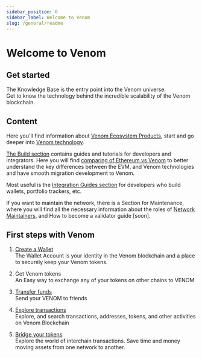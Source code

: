 ```yaml
---
sidebar_position: 0
sidebar_label: Welcome to Venom
slug: /general/readme
---
```


# Welcome to Venom

## Get started

The Knowledge Base is the entry point into the Venom universe.  
Get to know the technology behind the incredible scalability of the Venom blockchain.

## Content

Here you'll find information about [Venom Ecosystem Products](02-ecosystem.md), start and go deeper into [Venom technology](../learn/01-architecture.md).

[The Build section](../../build/00-development-guides/readme.md) contains guides and tutorials for developers and integrators. Here you will find [comparing of Ethereum vs Venom](../../build/00-development-guides/01-comparing-of-ethereum-vs-venom-architectures.md) to better understand the key differences between the EVM, and Venom technologies and have smooth migration development to Venom.

Most useful is the [Integration Guides section](../../build/01-integration-guides/00-how-to-connect-dapp-ui-to-venom.md) for developers who build wallets, portfolio trackers, etc.

If you want to maintain the network, there is a Section for Maintenance, where you will find all the necessary information about the roles of [Network Maintainers](../maintain/00-network-maintainers.md), and How to become a validator guide [soon].

## First steps with Venom

1. [Create a Wallet](03-create-a-new-wallet-account.md)  
   The Wallet Account is your identity in the Venom blockchain and a place to securely keep your Venom tokens.

2. Get Venom tokens  
   An Easy way to exchange any of your tokens on other chains to VENOM

3. [Transfer funds](04-balance-transfers.md)  
   Send your VENOM to friends

4. [Explore transactions](02-ecosystem.md/#explorer)  
   Explore, and search transactions, addresses, tokens, and other activities on Venom Blockchain

5. [Bridge your tokens](02-ecosystem.md/#bridge)  
   Explore the world of interchain transactions. Save time and money moving assets from one network to another.
